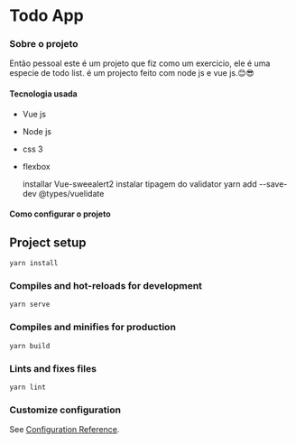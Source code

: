 # Todo App

### Sobre o projeto

   Então pessoal este é um projeto que fiz como um exercicio, ele é uma especie de todo list.
   é um projecto feito com node js e vue js.😊😎


   #### Tecnologia usada

   - Vue js 
   - Node js
   - css 3
   - flexbox
  
      installar Vue-sweealert2
      instalar tipagem do validator
     yarn add --save-dev @types/vuelidate

#### Como configurar o projeto 
    
## Project setup
```
yarn install
```

### Compiles and hot-reloads for development
```
yarn serve
```

### Compiles and minifies for production
```
yarn build
```

### Lints and fixes files
```
yarn lint
```

### Customize configuration
See [Configuration Reference](https://cli.vuejs.org/config/).
